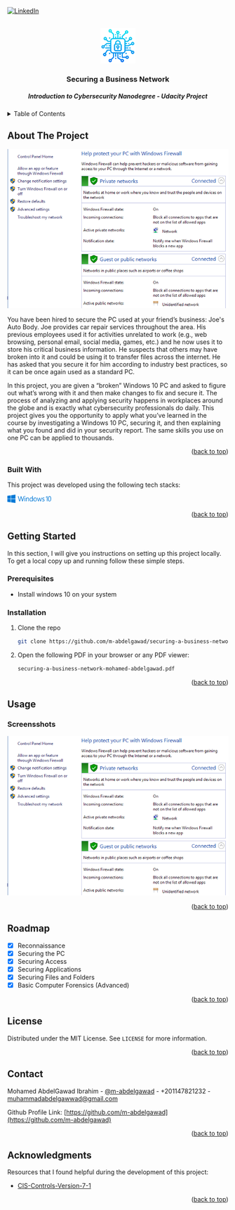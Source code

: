 <!-- PROJECT SHIELDS -->
<!--
*** I'm using markdown "reference style" links for readability.
*** Reference links are enclosed in brackets [ ] instead of parentheses ( ).
*** See the bottom of this document for the declaration of the reference variables
*** for contributors-url, forks-url, etc. This is an optional, concise syntax you may use.
*** https://www.markdownguide.org/basic-syntax/#reference-style-links
-->

<a name="readme-top"></a>

[![LinkedIn][linkedin-shield]][linkedin-url]

<!-- PROJECT LOGO -->
<br />
<div align="center">
  <a href="https://github.com/m-abdelgawad">
    <img src="images/logo.png" alt="Logo" width="80" height="80">
  </a>

  <h3 align="center">Securing a Business Network</h3>
  <h5 align="center">Introduction to Cybersecurity Nanodegree - Udacity Project</h5>

</div>



<!-- TABLE OF CONTENTS -->
<details>
  <summary>Table of Contents</summary>
  <ol>
    <li>
      <a href="#about-the-project">About The Project</a>
      <ul>
        <li><a href="#built-with">Built With</a></li>
      </ul>
    </li>
    <li>
      <a href="#getting-started">Getting Started</a>
      <ul>
        <li><a href="#prerequisites">Prerequisites</a></li>
        <li><a href="#installation">Installation</a></li>
      </ul>
    </li>
    <li><a href="#usage">Usage</a></li>
    <li><a href="#roadmap">Roadmap</a></li>
    <li><a href="#license">License</a></li>
    <li><a href="#contact">Contact</a></li>
    <li><a href="#acknowledgments">Acknowledgments</a></li>
  </ol>
</details>



<!-- ABOUT THE PROJECT -->
## About The Project

![product-screenshot]

You have been hired to secure the PC used at your friend’s business: Joe's Auto Body. Joe provides car repair services throughout the area. His previous employees used it for activities unrelated to work (e.g., web browsing, personal email, social media, games, etc.) and he now uses it to store his critical business information. He suspects that others may have broken into it and could be using it to transfer files across the internet. He has asked that you secure it for him according to industry best practices, so it can be once again used as a standard PC.

In this project, you are given a “broken” Windows 10 PC and asked to figure out what’s wrong with it and then make changes to fix and secure it. The process of analyzing and applying security happens in workplaces around the globe and is exactly what cybersecurity professionals do daily. This project gives you the opportunity to apply what you’ve learned in the course by investigating a Windows 10 PC, securing it, and then explaining what you found and did in your security report. The same skills you use on one PC can be applied to thousands.

<p align="right">(<a href="#readme-top">back to top</a>)</p>



### Built With

This project was developed using the following tech stacks:

<img src="images/windows-10-logo.png" alt="Logo" width="100">

<p align="right">(<a href="#readme-top">back to top</a>)</p>



<!-- GETTING STARTED -->
## Getting Started

In this section, I will give you instructions on setting up this project locally.
To get a local copy up and running follow these simple steps.

### Prerequisites

* Install windows 10 on your system

### Installation

1. Clone the repo
   ```sh
   git clone https://github.com/m-abdelgawad/securing-a-business-network.git
   ```
2. Open the following PDF in your browser or any PDF viewer:
    ```sh
    securing-a-business-network-mohamed-abdelgawad.pdf
    ```
   

<p align="right">(<a href="#readme-top">back to top</a>)</p>



<!-- USAGE EXAMPLES -->
## Usage

### Screensshots

![example title](images/screenshot.jpg)

<p align="right">(<a href="#readme-top">back to top</a>)</p>



<!-- ROADMAP -->
## Roadmap

- [x] Reconnaissance
- [x] Securing the PC
- [x] Securing Access
- [x] Securing Applications
- [x] Securing Files and Folders
- [x] Basic Computer Forensics (Advanced)

<p align="right">(<a href="#readme-top">back to top</a>)</p>

<!-- LICENSE -->
## License

Distributed under the MIT License. See `LICENSE` for more information.

<p align="right">(<a href="#readme-top">back to top</a>)</p>



<!-- CONTACT -->
## Contact

Mohamed AbdelGawad Ibrahim - [@m-abdelgawad](https://www.linkedin.com/in/m-abdelgawad/) - +201147821232 - muhammadabdelgawwad@gmail.com

Github Profile Link: [https://github.com/m-abdelgawad](https://github.com/m-abdelgawad)

<p align="right">(<a href="#readme-top">back to top</a>)</p>



<!-- ACKNOWLEDGMENTS -->
## Acknowledgments

Resources that I found helpful during the development of this project:

* [CIS-Controls-Version-7-1](https://www.cisecurity.org/controls/v7)

<p align="right">(<a href="#readme-top">back to top</a>)</p>



<!-- MARKDOWN LINKS & IMAGES -->
<!-- https://www.markdownguide.org/basic-syntax/#reference-style-links -->
[linkedin-shield]: https://img.shields.io/badge/-LinkedIn-black.svg?style=for-the-badge&logo=linkedin&colorB=555
[linkedin-url]: https://www.linkedin.com/in/m-abdelgawad/
[product-screenshot]: images/screenshot.jpg
